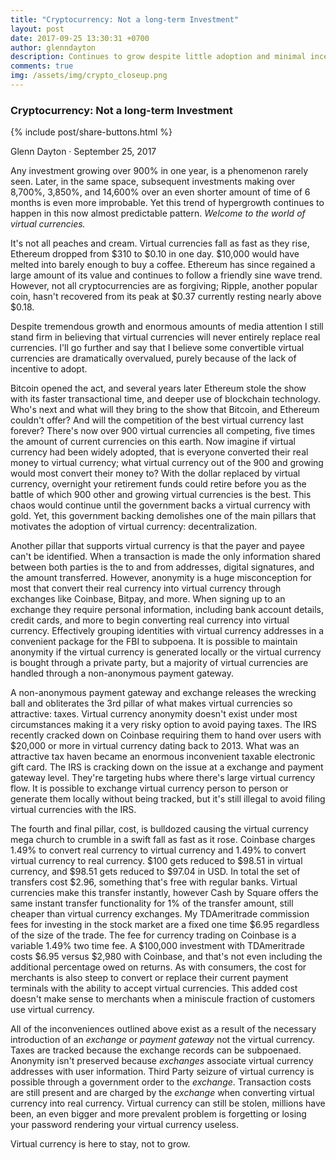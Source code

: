 ```yaml
---
title: "Cryptocurrency: Not a long-term Investment"
layout: post
date: 2017-09-25 13:30:31 +0700
author: glenndayton
description: Continues to grow despite little adoption and minimal incentive, but why?
comments: true
img: /assets/img/crypto_closeup.png
---
```

### Cryptocurrency: Not a long-term Investment

{% include post/share-buttons.html %}

Glenn Dayton &middot; September 25, 2017

Any investment growing over 900% in one year, is a phenomenon rarely seen. Later, in the same space, subsequent investments making over 8,700%, 3,850%, and 14,600% over an even shorter amount of time of 6 months is even more improbable. Yet this trend of hypergrowth continues to happen in this now almost predictable pattern. *Welcome to the world of virtual currencies.*

It's not all peaches and cream. Virtual currencies fall as fast as they rise, Ethereum dropped from $310 to $0.10 in one day. $10,000 would have melted into barely enough to buy a coffee. Ethereum has since regained a large amount of its value and continues to follow a friendly sine wave trend. However, not all cryptocurrencies are as forgiving; Ripple, another popular coin, hasn't recovered from its peak at $0.37 currently resting nearly above $0.18.

Despite tremendous growth and enormous amounts of media attention I still stand firm in believing that virtual currencies will never entirely replace real currencies. I'll go further and say that I believe some convertible virtual currencies are dramatically overvalued, purely because of the lack of incentive to adopt.

Bitcoin opened the act, and several years later Ethereum stole the show with its faster transactional time, and deeper use of blockchain technology. Who's next and what will they bring to the show that Bitcoin, and Ethereum couldn't offer? And will the competition of the best virtual currency last forever? There's now over 900 virtual currencies all competing, five times the amount of current currencies on this earth. Now imagine if virtual currency had been widely adopted, that is everyone converted their real money to virtual currency; what virtual currency out of the 900 and growing would most convert their money to? With the dollar replaced by virtual currency, overnight your retirement funds could retire before you as the battle of which 900 other and growing virtual currencies is the best. This chaos would continue until the government backs a virtual currency with gold. Yet, this government backing demolishes one of the main pillars that motivates the adoption of virtual currency: decentralization.

Another pillar that supports virtual currency is that the payer and payee can't be identified. When a transaction is made the only information shared between both parties is the to and from addresses, digital signatures, and the amount transferred. However, anonymity is a huge misconception for most that convert their real currency into virtual currency through exchanges like Coinbase, Bitpay, and more. When signing up to an exchange they require personal information, including bank account details, credit cards, and more to begin converting real currency into virtual currency. Effectively grouping identities with virtual currency addresses in a convenient package for the FBI to subpoena. It is possible to maintain anonymity if the virtual currency is generated locally or the virtual currency is bought through a private party, but a majority of virtual currencies are handled through a non-anonymous payment gateway.

A non-anonymous payment gateway and exchange releases the wrecking ball and obliterates the 3rd pillar of what makes virtual currencies so attractive: taxes. Virtual currency anonymity doesn't exist under most circumstances making it a very risky option to avoid paying taxes. The IRS recently cracked down on Coinbase requiring them to hand over users with $20,000 or more in virtual currency dating back to 2013. What was an attractive tax haven became an enormous inconvenient taxable electronic gift card. The IRS is cracking down on the issue at a exchange and payment gateway level. They're targeting hubs where there's large virtual currency flow. It is possible to exchange virtual currency person to person or generate them locally without being tracked, but it's still illegal to avoid filing virtual currencies with the IRS.

The fourth and final pillar, cost, is bulldozed causing the virtual currency mega church to crumble in a swift fall as fast as it rose. Coinbase charges 1.49% to convert real currency to virtual currency and 1.49% to convert virtual currency to real currency. $100 gets reduced to $98.51 in virtual currency, and $98.51 gets reduced to $97.04 in USD. In total the set of transfers cost $2.96, something that's free with regular banks. Virtual currencies make this transfer instantly, however Cash by Square offers the same instant transfer functionality for 1% of the transfer amount, still cheaper than virtual currency exchanges. My TDAmeritrade commission fees for investing in the stock market are a fixed one time $6.95 regardless of the size of the trade. The fee for currency trading on Coinbase is a variable 1.49% two time fee. A $100,000 investment with TDAmeritrade costs $6.95 versus $2,980 with Coinbase, and that's not even including the additional percentage owed on returns. As with consumers, the cost for merchants is also steep to convert or replace their current payment terminals with the ability to accept virtual currencies. This added cost doesn't make sense to merchants when a miniscule fraction of customers use virtual currency. 

All of the inconveniences outlined above exist as a result of the necessary introduction of an *exchange* or *payment gateway* not the virtual currency. Taxes are tracked because the exchange records can be subpoenaed. Anonymity isn't preserved because *exchanges* associate virtual currency addresses with user information. Third Party seizure of virtual currency is possible through a government order to the *exchange*. Transaction costs are still present and are charged by the *exchange* when converting virtual currency into real currency. Virtual currency can still be stolen, millions have been, an even bigger and more prevalent problem is forgetting or losing your password rendering your virtual currency useless.

Virtual currency is here to stay, not to grow. 